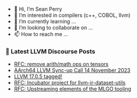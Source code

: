 - 👋 Hi, I’m Sean Perry
- 👀 I’m interested in compilers (c++, COBOL, llvm)
- 🌱 I’m currently learning ...
- 💞️ I’m looking to collaborate on ...
- 📫 How to reach me ...

<!---
s66perry/s66perry is a ✨ special ✨ repository because its `README.md` (this file) appears on your GitHub profile.
You can click the Preview link to take a look at your changes.
--->
### 📕 Latest LLVM Discourse Posts

<!-- DISCOURSE-LLVM:START -->
- [RFC: remove arith/math ops on tensors](https://discourse.llvm.org/t/rfc-remove-arith-math-ops-on-tensors/74357?page=4#post_61)
- [AArch64 LLVM Sync-up Call 14 November 2023](https://discourse.llvm.org/t/aarch64-llvm-sync-up-call-14-november-2023/74867#post_6)
- [LLVM 17.0.5 tagged!](https://discourse.llvm.org/t/llvm-17-0-5-tagged/74907#post_2)
- [RFC: Incubator project for llvm-ir-dataset-utils](https://discourse.llvm.org/t/rfc-incubator-project-for-llvm-ir-dataset-utils/74940#post_1)
- [RFC: Upstreaming elements of the MLGO tooling](https://discourse.llvm.org/t/rfc-upstreaming-elements-of-the-mlgo-tooling/74939#post_1)
<!-- DISCOURSE-LLVM:END -->
